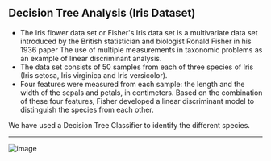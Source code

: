 ## Decision Tree Analysis (Iris Dataset)

- The Iris flower data set or Fisher's Iris data set is a multivariate data set introduced by the British statistician and biologist Ronald Fisher in his 1936 paper The use of multiple measurements in taxonomic problems as an example of linear discriminant analysis.  
- The data set consists of 50 samples from each of three species of Iris (Iris setosa, Iris virginica and Iris versicolor).  
- Four features were measured from each sample: the length and the width of the sepals and petals, in centimeters. Based on the combination of these four features, Fisher developed a linear discriminant model to distinguish the species from each other.  

We have used a Decision Tree Classifier to identify the different species. 
__________________________________________________________________________________________________________________________________________________________________________________

![image](https://github.com/Zeenat-K/Decision-Tree-Classifier-Iris/assets/127677471/e4c5c296-9fb6-48de-9e87-e7b0dd7bf5e2)

